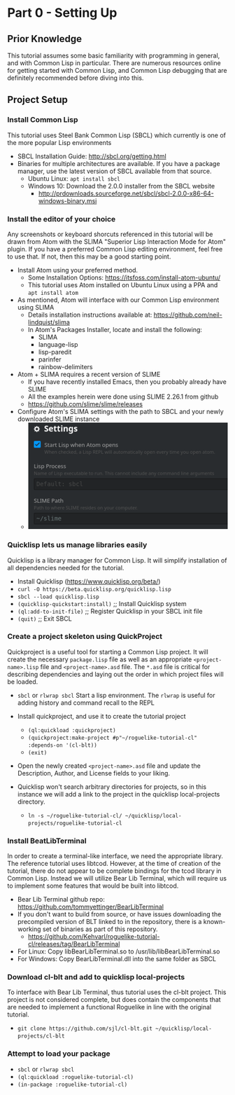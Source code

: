 # Part 0 - Setting Up

## Prior Knowledge
This tutorial assumes some basic familiarity with programming in general, and with Common Lisp in particular.  There are numerous resources online for getting started with Common Lisp, and Common Lisp debugging that are definitely recommended before diving into this.

## Project Setup
### Install Common Lisp
This tutorial uses Steel Bank Common Lisp (SBCL) which currently is one of the more popular Lisp environments

  * SBCL Installation Guide: http://sbcl.org/getting.html
  * Binaries for multiple architectures are available.  If you have a package manager, use the latest version of SBCL available from that source.
    * Ubuntu Linux: `apt install sbcl`
    * Windows 10: Download the 2.0.0 installer from the SBCL website
      * http://prdownloads.sourceforge.net/sbcl/sbcl-2.0.0-x86-64-windows-binary.msi

### Install the editor of your choice
Any screenshots or keyboard shorcuts referenced in this tutorial will be drawn from Atom with the SLIMA "Superior Lisp Interaction Mode for Atom" plugin.  If you have a preferred Common Lisp editing environment, feel free to use that.  If not, then this may be a good starting point.

  * Install Atom using your preferred method.
    * Some Installation Options: https://itsfoss.com/install-atom-ubuntu/
    * This tutorial uses Atom installed on Ubuntu Linux using a PPA and `apt install atom`
  * As mentioned, Atom will interface with our Common Lisp environment using SLIMA
    * Details installation instructions available at: https://github.com/neil-lindquist/slima
    * In Atom's Packages Installer, locate and install the following:
      * SLIMA
      * language-lisp
      * lisp-paredit
      * parinfer
      * rainbow-delimiters
  * Atom + SLIMA requires a recent version of SLIME
    * If you have recently installed Emacs, then you probably already have SLIME
    * All the examples herein were done using  SLIME 2.26.1 from github
    * https://github.com/slime/slime/releases
  * Configure Atom's SLIMA settings with the path to SBCL and your newly downloaded SLIME instance
    * ![SLIMA Settings](./screenshots/part-0-slima-settings.png "SLIMA Settings")

### Quicklisp lets us manage libraries easily
Quicklisp is a library manager for Common Lisp.  It will simplify installation of all dependencies needed for the tutorial.

  * Install Quicklisp (https://www.quicklisp.org/beta/)
  * `curl -O https://beta.quicklisp.org/quicklisp.lisp`
  * `sbcl --load quicklisp.lisp`
  * `(quicklisp-quickstart:install)` ;; Install Quicklisp system
  * `(ql:add-to-init-file)`          ;; Register Quicklisp in your SBCL init file
  * `(quit)`                         ;; Exit SBCL

### Create a project skeleton using QuickProject
Quickproject is a useful tool for starting a Common Lisp project.  It will create the necessary `package.lisp` file as well as an appropriate `<project-name>.lisp` file and `<project-name>.asd` file.  The `*.asd` file is critical for describing dependencies and laying out the order in which project files will be loaded.

  * `sbcl` or `rlwrap sbcl` Start a lisp environment. The `rlwrap` is useful for adding history and command recall to the REPL
  * Install quickproject, and use it to create the tutorial project
    * `(ql:quickload :quickproject)`
    * `(quickproject:make-project #p"~/roguelike-tutorial-cl" :depends-on '(cl-blt))`
    * `(exit)`

  * Open the newly created `<project-name>.asd` file and update the Description, Author, and License fields to your liking.

  * Quicklisp won't search arbitrary directories for projects, so in this instance we will add a link to the project in the quicklisp local-projects directory.  
    * `ln -s ~/roguelike-tutorial-cl/ ~/quicklisp/local-projects/roguelike-tutorial-cl`

### Install BeatLibTerminal
In order to create a terminal-like interface, we need the appropriate library.  The reference tutorial uses libtcod.  However, at the time of creation of the tutorial, there do not appear to be complete bindings for the tcod library in Common Lisp.   Instead we will utilize Bear Lib Terminal, which will require us to implement some features that would be built into libtcod.

  * Bear Lib Terminal github repo: https://github.com/tommyettinger/BearLibTerminal
  * If you don't want to build from source, or have issues downloading the precompiled version of BLT linked to in the repository, there is a known-working set of binaries as part of this repository.
    * https://github.com/Kehvarl/roguelike-tutorial-cl/releases/tag/BearLibTerminal
  * For Linux: Copy libBearLibTerminal.so to /usr/lib/libBearLibTerminal.so
  * For Windows: Copy BearLibTerminal.dll into the same folder as SBCL

### Download cl-blt and add to quicklisp local-projects
To interface with Bear Lib Terminal, thus tutorial uses the cl-blt project.  This project is not considered complete, but does contain the components that are needed to implement a functional Roguelike in line with the original tutorial.

  * `git clone https://github.com/sjl/cl-blt.git ~/quicklisp/local-projects/cl-blt`

### Attempt to load your package
  * `sbcl` or `rlwrap sbcl`
  * `(ql:quickload :roguelike-tutorial-cl)`
  * `(in-package :roguelike-tutorial-cl)`
